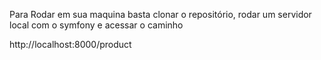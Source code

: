 Para Rodar em sua maquina basta clonar o repositório, rodar um servidor local com o symfony e acessar o caminho 

http://localhost:8000/product
